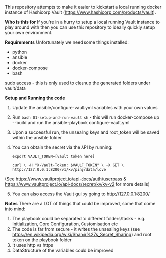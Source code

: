 This repository attempts to make it easier to kickstart a local running docker instance of Hashicorp Vault (https://www.hashicorp.com/products/vault).

**Who is this for**
If you're in a hurry to setup a local running Vault instance to play around with then you can use this repository to ideally quickly setup your own environment.

**Requirements**
Unfortunately we need some things installed:
- python
- ansible
- docker
- docker-compose
- bash

sudo access - this is only used to cleanup the generated folders under vault/data

**Setup and Running the code**

1. Update the ansible/configure-vault.yml variables with your own values
2. Run `bash 01-setup-and-run-vault.sh` - this will run docker-compose up --build  and run the ansible-playbook configure-vault.yml
3. Upon a successful run, the unsealing keys and root_token will be saved within the ansible folder
4. You can obtain the secret via the API by running:
 
   `export VAULT_TOKEN=[vault token here]`

   `curl \
    -H "X-Vault-Token: $VAULT_TOKEN" \
    -X GET \
    http://127.0.0.1:8200/v1/kv/ping/data/love`

(See https://www.vaultproject.io/api-docs/auth/userpass &
    https://www.vaultproject.io/api-docs/secret/kv/kv-v2 for more details)

5. You can also access the Vault gui by going to http://127.0.0.1:8200/

**Notes**
There are a LOT of things that could be improved, some that come into mind:

1. The playbook could be separated to different folders/tasks - e.g. Initialization, Core Configuration, Customisation etc
2. The code is far from secure - it writes the unsealing keys (see https://en.wikipedia.org/wiki/Shamir%27s_Secret_Sharing) and root token on the playbook folder
3. It uses http vs https
4. DataStructure of the variables could be improved